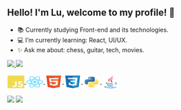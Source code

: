 ## Hello! I'm Lu, welcome to my profile! 👋


- 📚 Currently studying Front-end and its technologies.
- 💻 I’m currently learning: React, UI/UX.
- ✨ Ask me about: chess, guitar, tech, movies.

<div> 
<a href="https://github.com/Luis-FernandoD">
<img height="150em" src="https://github-readme-stats.vercel.app/api?username=Luis-FernandoD&theme=chartreuse-dark"/>
<img height="150em" src="https://github-readme-stats.vercel.app/api/top-langs/?username=Luis-FernandoD&hide_progress=true&theme=chartreuse-dark"/>
</div>
  
<div style="display: inline_block"><br>
<img align="center" alt="Lu-Js" height="30" width="40" src="https://raw.githubusercontent.com/devicons/devicon/master/icons/javascript/javascript-plain.svg">
<img align="center" alt="Lu-React" height="30" width="40" src="https://raw.githubusercontent.com/devicons/devicon/master/icons/react/react-original.svg">
<img align="center" alt="Lu-HTML" height="30" width="40" src="https://raw.githubusercontent.com/devicons/devicon/master/icons/html5/html5-original.svg">
<img align="center" alt="Lu-CSS" height="30" width="40" src="https://raw.githubusercontent.com/devicons/devicon/master/icons/css3/css3-original.svg">
<img align="center" alt="Lu-Python" height="30" width="40" src="https://raw.githubusercontent.com/devicons/devicon/master/icons/python/python-original.svg">
<img align="center" alt="Lu-java" height="30" width="40" src="https://raw.githubusercontent.com/devicons/devicon/master/icons/java/java-original.svg">
</div>
 <br>
  <div> 
  <a href="https://www.instagram.com/luluulufefe/?igshid=Yjk4NWM2ZWVkMw%3D%3D" target="_blank"><img src="https://img.shields.io/badge/-Instagram-%23E4405F?style=for-the-badge&logo=instagram&logoColor=white" target="_blank"></a>
  <a href="https://www.linkedin.com/in/luis-fernando-42a3a4245/" target="_blank"><img src="https://img.shields.io/badge/-LinkedIn-%230077B5?style=for-the-badge&logo=linkedin&logoColor=white" target="_blank"></a> 
  
</div>

 
